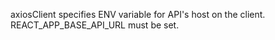 axiosClient specifies ENV variable for API's host on the client. REACT_APP_BASE_API_URL must be set.